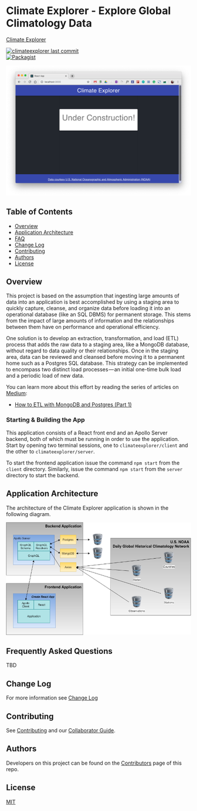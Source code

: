 # Climate Explorer - Explore Global Climatology Data
[Climate Explorer](https://jdmedlock.github.io/climateexplorer/)
<br/>

[![climateexplorer last commit](https://img.shields.io/github/last-commit/google/skia.svg)](https://github.com/jdmedlock/climateexplorer)
<br/>
[![Packagist](https://img.shields.io/packagist/l/doctrine/orm.svg)](https://github.com/jdmedlock/climateexplorer/)


![Screenshot](https://github.com/jdmedlock/climateexplorer/blob/development/docs/ce_screenshot.png)

## Table of Contents

* [Overview](#overview)
* [Application Architecture](#application-architecture)
* [FAQ](#frequently-asked-questions)
* [Change Log](#change-log)
* [Contributing](#contributing)
* [Authors](#authors)
* [License](#license)

## Overview

This project is based on the assumption that ingesting large amounts of data
into an application is best accomplished by using a staging area to quickly
capture, cleanse, and organize data before loading it into an operational 
database (like an SQL DBMS) for permanent storage. This stems from the impact 
of large amounts of information and the relationships between them have on 
performance and operational efficiency.

One solution is to develop an extraction, transformation, and load (ETL) 
process that adds the raw data to a staging area, like a MongoDB database, 
without regard to data quality or their relationships. Once in the staging 
area, data can be reviewed and cleansed before moving it to a permanent home 
such as a Postgres SQL database. This strategy can be implemented to encompass 
two distinct load processes — an initial one-time bulk load and a periodic 
load of new data.

You can learn more about this effort by reading the series of articles on
[Medium](https://medium.com):

- [How to ETL with MongoDB and Postgres (Part 1)](https://medium.com/chingu/how-to-etl-with-mongodb-and-postgres-part-1-ef8476f0b8b2)

### Starting & Building the App

This application consists of a React front end and an Apollo Server backend, 
both of which must be running in order to use the application. Start by opening
two terminal sessions, one to `climateexplorer/client` and the other to
`climateexplorer/server`.

To start the frontend application issue the command `npm start` from the
`client` directory. Similarly, issue the command `npm start` from the `server`
directory to start the backend.

## Application Architecture

The architecture of the Climate Explorer application is shown in the
following diagram.

![React Component Structure](https://github.com/jdmedlock/climateexplorer/blob/development/docs/ce_architecture.png)

## Frequently Asked Questions

TBD

## Change Log

For more information see [Change Log](https://github.com/jdmedlock/climateexplorer/blob/development/docs/CHANGELOG.md)

## Contributing

See [Contributing](https://github.com/jdmedlock/climateexplorer/blob/development/docs/CONTRIBUTING.md)
and our [Collaborator Guide](https://github.com/jdmedlock/climateexplorer/blob/development/docs/COLLABORATOR_GUIDE.md).

## Authors

Developers on this project can be found on the [Contributors](https://github.com/jdmedlock/climateexplorer/graphs/contributors) page of this repo.

## License

[MIT](https://tldrlegal.com/license/mit-license)

